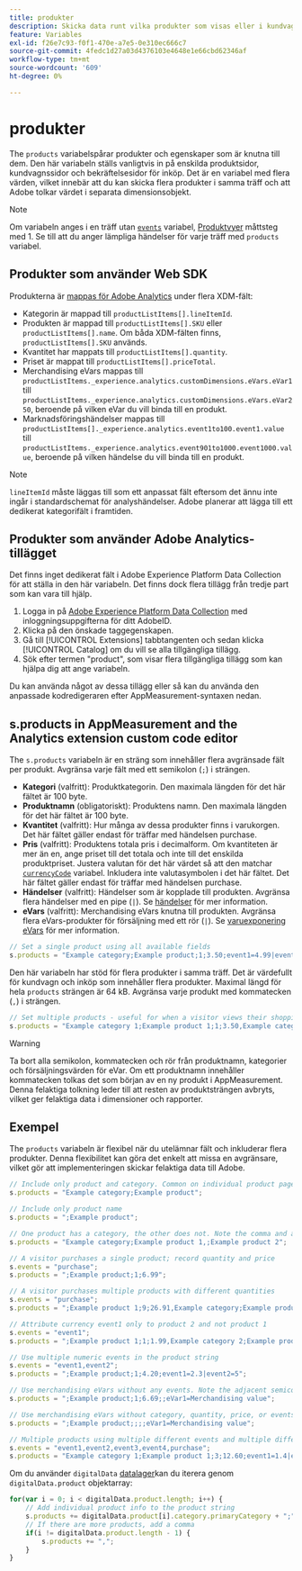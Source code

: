 ```yaml
---
title: produkter
description: Skicka data runt vilka produkter som visas eller i kundvagnen.
feature: Variables
exl-id: f26e7c93-f0f1-470e-a7e5-0e310ec666c7
source-git-commit: 4fedc1d27a03d4376103e4648e1e66cbd62346af
workflow-type: tm+mt
source-wordcount: '609'
ht-degree: 0%

---
```


# produkter

The `products` variabelspårar produkter och egenskaper som är knutna till dem. Den här variabeln ställs vanligtvis in på enskilda produktsidor, kundvagnssidor och bekräftelsesidor för inköp. Det är en variabel med flera värden, vilket innebär att du kan skicka flera produkter i samma träff och att Adobe tolkar värdet i separata dimensionsobjekt.

>[!NOTE]
>
>Om variabeln anges i en träff utan [`events`](events/events-overview.md) variabel, [Produktvyer](/help/components/metrics/product-views.md) måttsteg med 1. Se till att du anger lämpliga händelser för varje träff med `products` variabel.

## Produkter som använder Web SDK

Produkterna är [mappas för Adobe Analytics](https://experienceleague.adobe.com/docs/analytics/implementation/aep-edge/variable-mapping.html) under flera XDM-fält:

* Kategorin är mappad till `productListItems[].lineItemId`.
* Produkten är mappad till `productListItems[].SKU` eller `productListItems[].name`. Om båda XDM-fälten finns, `productListItems[].SKU` används.
* Kvantitet har mappats till `productListItems[].quantity`.
* Priset är mappat till `productListItems[].priceTotal`.
* Merchandising eVars mappas till `productListItems._experience.analytics.customDimensions.eVars.eVar1` till `productListItems._experience.analytics.customDimensions.eVars.eVar250`, beroende på vilken eVar du vill binda till en produkt.
* Marknadsföringshändelser mappas till `productListItems[]._experience.analytics.event1to100.event1.value` till `productListItems._experience.analytics.event901to1000.event1000.value`, beroende på vilken händelse du vill binda till en produkt.

>[!NOTE]
>
>`lineItemId` måste läggas till som ett anpassat fält eftersom det ännu inte ingår i standardschemat för analyshändelser. Adobe planerar att lägga till ett dedikerat kategorifält i framtiden.

## Produkter som använder Adobe Analytics-tillägget

Det finns inget dedikerat fält i Adobe Experience Platform Data Collection för att ställa in den här variabeln. Det finns dock flera tillägg från tredje part som kan vara till hjälp.

1. Logga in på [Adobe Experience Platform Data Collection](https://experience.adobe.com/data-collection) med inloggningsuppgifterna för ditt AdobeID.
2. Klicka på den önskade taggegenskapen.
3. Gå till [!UICONTROL Extensions] tabbtangenten och sedan klicka [!UICONTROL Catalog] om du vill se alla tillgängliga tillägg.
4. Sök efter termen &quot;product&quot;, som visar flera tillgängliga tillägg som kan hjälpa dig att ange variabeln.

Du kan använda något av dessa tillägg eller så kan du använda den anpassade kodredigeraren efter AppMeasurement-syntaxen nedan.

## s.products in AppMeasurement and the Analytics extension custom code editor

The `s.products` variabeln är en sträng som innehåller flera avgränsade fält per produkt. Avgränsa varje fält med ett semikolon (`;`) i strängen.

* **Kategori** (valfritt): Produktkategorin. Den maximala längden för det här fältet är 100 byte.
* **Produktnamn** (obligatoriskt): Produktens namn. Den maximala längden för det här fältet är 100 byte.
* **Kvantitet** (valfritt): Hur många av dessa produkter finns i varukorgen. Det här fältet gäller endast för träffar med händelsen purchase.
* **Pris** (valfritt): Produktens totala pris i decimalform. Om kvantiteten är mer än en, ange priset till det totala och inte till det enskilda produktpriset. Justera valutan för det här värdet så att den matchar [`currencyCode`](../config-vars/currencycode.md) variabel. Inkludera inte valutasymbolen i det här fältet. Det här fältet gäller endast för träffar med händelsen purchase.
* **Händelser** (valfritt): Händelser som är kopplade till produkten. Avgränsa flera händelser med en pipe (`|`). Se [händelser](events/events-overview.md) för mer information.
* **eVars** (valfritt): Merchandising eVars knutna till produkten. Avgränsa flera eVars-produkter för försäljning med ett rör (`|`). Se [varuexponering eVars](evar-merchandising.md) för mer information.

```js
// Set a single product using all available fields
s.products = "Example category;Example product;1;3.50;event1=4.99|event2=5.99;eVar1=Example merchandising value 1|eVar2=Example merchandising value 2";
```

Den här variabeln har stöd för flera produkter i samma träff. Det är värdefullt för kundvagn och inköp som innehåller flera produkter. Maximal längd för hela `products` strängen är 64 kB. Avgränsa varje produkt med kommatecken (`,`) i strängen.

```js
// Set multiple products - useful for when a visitor views their shopping cart
s.products = "Example category 1;Example product 1;1;3.50,Example category 2;Example product 2;1;5.99";
```

>[!WARNING]
>
>Ta bort alla semikolon, kommatecken och rör från produktnamn, kategorier och försäljningsvärden för eVar. Om ett produktnamn innehåller kommatecken tolkas det som början av en ny produkt i AppMeasurement. Denna felaktiga tolkning leder till att resten av produktsträngen avbryts, vilket ger felaktiga data i dimensioner och rapporter.

## Exempel

The `products` variabeln är flexibel när du utelämnar fält och inkluderar flera produkter. Denna flexibilitet kan göra det enkelt att missa en avgränsare, vilket gör att implementeringen skickar felaktiga data till Adobe.

```js
// Include only product and category. Common on individual product pages
s.products = "Example category;Example product";

// Include only product name
s.products = ";Example product";

// One product has a category, the other does not. Note the comma and adjacent semicolon to omit category
s.products = "Example category;Example product 1,;Example product 2";

// A visitor purchases a single product; record quantity and price
s.events = "purchase";
s.products = ";Example product;1;6.99";

// A visitor purchases multiple products with different quantities
s.events = "purchase";
s.products = ";Example product 1;9;26.91,Example category;Example product 2;4;9.96";

// Attribute currency event1 only to product 2 and not product 1
s.events = "event1";
s.products = ";Example product 1;1;1.99,Example category 2;Example product 2;1;2.69;event1=1.29";

// Use multiple numeric events in the product string
s.events = "event1,event2";
s.products = ";Example product;1;4.20;event1=2.3|event2=5";

// Use merchandising eVars without any events. Note the adjacent semicolons to skip events
s.products = ";Example product;1;6.69;;eVar1=Merchandising value";

// Use merchandising eVars without category, quantity, price, or events
s.products = ";Example product;;;;eVar1=Merchandising value";

// Multiple products using multiple different events and multiple different merchandising eVars
s.events = "event1,event2,event3,event4,purchase";
s.products = "Example category 1;Example product 1;3;12.60;event1=1.4|event2=9;eVar1=Merchandising value|eVar2=Another merchandising value,Example category 2;Example product 2;1;59.99;event3=6.99|event4=1;eVar3=Merchandising value 3|eVar4=Example value four";
```

Om du använder `digitalData` [datalager](../../prepare/data-layer.md)kan du iterera genom `digitalData.product` objektarray:

```js
for(var i = 0; i < digitalData.product.length; i++) {
    // Add individual product info to the product string
    s.products += digitalData.product[i].category.primaryCategory + ";" + digitalData.product[i].productInfo.productName;
    // If there are more products, add a comma
    if(i != digitalData.product.length - 1) {
        s.products += ",";
    }
}
```
